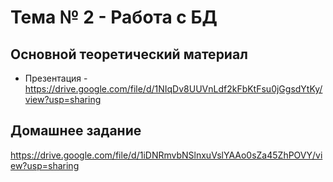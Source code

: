 # Тема № 2 - Работа с БД


## Основной теоретический материал	

- Презентация - https://drive.google.com/file/d/1NIqDv8UUVnLdf2kFbKtFsu0jGgsdYtKy/view?usp=sharing


## Домашнее задание

https://drive.google.com/file/d/1iDNRmvbNSlnxuVslYAAo0sZa45ZhPOVY/view?usp=sharing

